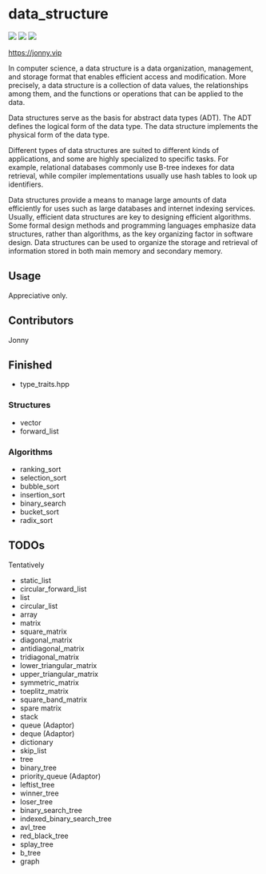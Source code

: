 # data_structure #

![](https://img.shields.io/badge/Build-Pending-Yellow.svg)
![](https://img.shields.io/badge/Contributors-1-BrightGreen.svg)
![](https://img.shields.io/badge/License-Apache%202.0-green.svg)

<https://jonny.vip>

In computer science, a data structure is a data organization, management, and storage format that enables efficient access and modification. More precisely, a data structure is a collection of data values, the relationships among them, and the functions or operations that can be applied to the data.

Data structures serve as the basis for abstract data types (ADT). The ADT defines the logical form of the data type. The data structure implements the physical form of the data type.

Different types of data structures are suited to different kinds of applications, and some are highly specialized to specific tasks. For example, relational databases commonly use B-tree indexes for data retrieval, while compiler implementations usually use hash tables to look up identifiers.

Data structures provide a means to manage large amounts of data efficiently for uses such as large databases and internet indexing services. Usually, efficient data structures are key to designing efficient algorithms. Some formal design methods and programming languages emphasize data structures, rather than algorithms, as the key organizing factor in software design. Data structures can be used to organize the storage and retrieval of information stored in both main memory and secondary memory.

## Usage ##

Appreciative only.

## Contributors ##

Jonny

## Finished ##

- type_traits.hpp

### Structures ###

- vector
- forward_list

### Algorithms ###

- ranking_sort
- selection_sort
- bubble_sort
- insertion_sort
- binary_search
- bucket_sort
- radix_sort

## TODOs ##
Tentatively
- static_list
- circular_forward_list
- list
- circular_list
- array
- matrix
- square_matrix
- diagonal_matrix
- antidiagonal_matrix
- tridiagonal_matrix
- lower_triangular_matrix
- upper_triangular_matrix
- symmetric_matrix
- toeplitz_matrix
- square_band_matrix
- spare matrix
- stack
- queue (Adaptor)
- deque (Adaptor)
- dictionary
- skip_list
- tree
- binary_tree
- priority_queue (Adaptor)
- leftist_tree
- winner_tree
- loser_tree
- binary_search_tree
- indexed_binary_search_tree
- avl_tree
- red_black_tree
- splay_tree
- b_tree
- graph
